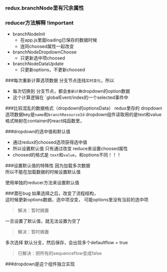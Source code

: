 ### redux.branchNode里有冗余属性
### reducer方法解释 !important  
- branchNodeInit 
	- 在app.js里面loading已保存的数据时候
	- 连同choosed属性一起改变
- branchNodeDropdownChoose
	- 只更新选中项choosed
- branchNodeDataUpdate
	- 只更新options，不更新choosed

###每次重新计算选项数据
分支节点连线`实时变化`，所以  
- 每次切换到 分支节点，都会`重新计算`dropdown的option数据  
- 这个计算逻辑在 `globalEvent/index的一个selected事件中  

###比较混乱的数据格式（dropdown的optionsData）
redux里存的 dropdown选项数据key是`name`和`branchResourceId`
dropdown组件读取用的是text和value  
格式映射在container的react纯函数里，

###dropdown的选中值和默认值
- 通过redux的choosed选项获得选中值
- 所以设置默认值 只有通过改变 reduce来设置choosed属性  
- choosed的格式是 `text`和`value`，和options不同！！！  

###设置默认值的特殊性
因为加载多次数据   
所以不能在加载数据的时候设置默认值

使用单独的reducer方法来设置默认值

###潜在bug
如果选择之后，改变了流程结构，  
这时候更新options数据，选中项没变，
可能options里没有当前的选中项
>解决：暂时搁置

一旦设置了默认值，就无法设置为空了
>解决：暂时搁置

多次选择 默认分支，然后保存，会出现多个defaultflow = true  
>已解决：把所有的sequenceflow变成false


###dropdown是这个组件独立实现
